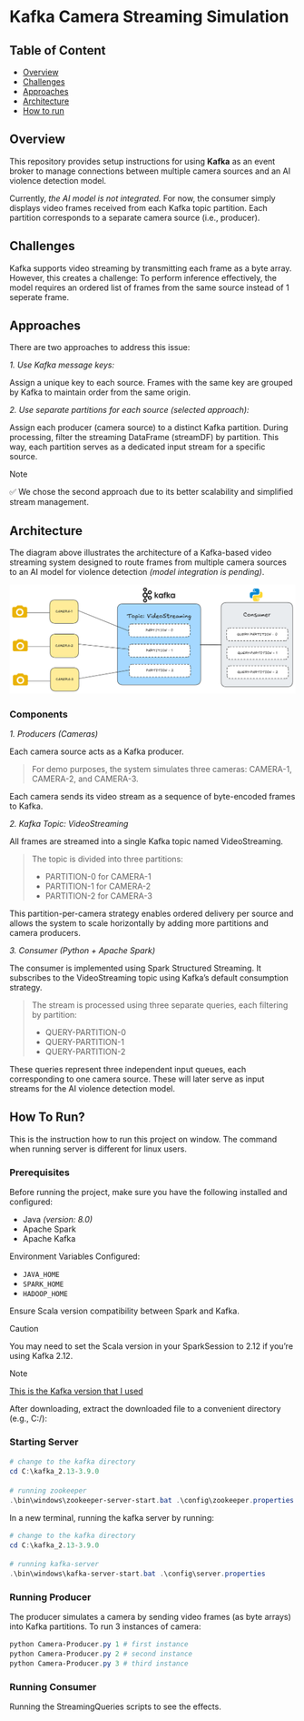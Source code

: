 # Kafka Camera Streaming Simulation

## Table of Content

- [Overview](#overview)
- [Challenges](#challenges)
- [Approaches](#approaches)
- [Architecture](#architecture)
- [How to run](#how-to-run)

## Overview

This repository provides setup instructions for using **Kafka** as an event broker to manage connections between multiple camera sources and an AI violence detection model.

Currently, _the AI model is not integrated._ For now, the consumer simply displays video frames received from each Kafka topic partition. Each partition corresponds to a separate camera source (i.e., producer).

## Challenges

Kafka supports video streaming by transmitting each frame as a byte array. However, this creates a challenge:
To perform inference effectively, the model requires an ordered list of frames from the same source instead of 1 seperate frame.

## Approaches

There are two approaches to address this issue:

_1. Use Kafka message keys:_

Assign a unique key to each source. Frames with the same key are grouped by Kafka to maintain order from the same origin.

_2. Use separate partitions for each source (selected approach):_

Assign each producer (camera source) to a distinct Kafka partition. During processing, filter the streaming DataFrame (streamDF) by partition. This way, each partition serves as a dedicated input stream for a specific source.

> [!NOTE]
> ✅ We chose the second approach due to its better scalability and simplified stream management.

## Architecture

The diagram above illustrates the architecture of a Kafka-based video streaming system designed to route frames from multiple camera sources to an AI model for violence detection _(model integration is pending)_.

![architecture-diagram](./images/architecture.png "Camera Streaming Architecture Diagram")

### Components

_1. Producers (Cameras)_

Each camera source acts as a Kafka producer.

> For demo purposes, the system simulates three cameras: CAMERA-1, CAMERA-2, and CAMERA-3.

Each camera sends its video stream as a sequence of byte-encoded frames to Kafka.

_2. Kafka Topic: VideoStreaming_

All frames are streamed into a single Kafka topic named VideoStreaming.

> The topic is divided into three partitions:
>
> - PARTITION-0 for CAMERA-1
> - PARTITION-1 for CAMERA-2
> - PARTITION-2 for CAMERA-3

This partition-per-camera strategy enables ordered delivery per source and allows the system to scale horizontally by adding more partitions and camera producers.

_3. Consumer (Python + Apache Spark)_

The consumer is implemented using Spark Structured Streaming. It subscribes to the VideoStreaming topic using Kafka’s default consumption strategy.

> The stream is processed using three separate queries, each filtering by partition:
>
> - QUERY-PARTITION-0
> - QUERY-PARTITION-1
> - QUERY-PARTITION-2

These queries represent three independent input queues, each corresponding to one camera source. These will later serve as input streams for the AI violence detection model.

## How To Run?

This is the instruction how to run this project on window. The command when running server is different for linux users.

### Prerequisites

Before running the project, make sure you have the following installed and configured:

- Java _(version: 8.0)_
- Apache Spark
- Apache Kafka

Environment Variables Configured:

- `JAVA_HOME`
- `SPARK_HOME`
- `HADOOP_HOME`

Ensure Scala version compatibility between Spark and Kafka.

> [!CAUTION]
> You may need to set the Scala version in your SparkSession to 2.12 if you’re using Kafka 2.12.

> [!NOTE]
> [This is the Kafka version that I used](https://downloads.apache.org/kafka/3.9.0/kafka_2.13-3.9.0.tgz)
>
> After downloading, extract the downloaded file to a convenient directory (e.g., C:/):

### Starting Server

```powershell
# change to the kafka directory
cd C:\kafka_2.13-3.9.0

# running zookeeper
.\bin\windows\zookeeper-server-start.bat .\config\zookeeper.properties
```

In a new terminal, running the kafka server by running:

```powershell
# change to the kafka directory
cd C:\kafka_2.13-3.9.0

# running kafka-server
.\bin\windows\kafka-server-start.bat .\config\server.properties
```

### Running Producer

The producer simulates a camera by sending video frames (as byte arrays) into Kafka partitions.
To run 3 instances of camera:

```powershell
python Camera-Producer.py 1 # first instance
python Camera-Producer.py 2 # second instance
python Camera-Producer.py 3 # third instance
```

### Running Consumer

Running the StreamingQueries scripts to see the effects.
